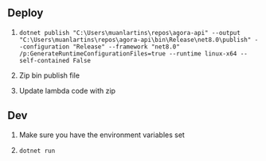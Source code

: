 ## Deploy

1. `dotnet publish "C:\Users\muanlartins\repos\agora-api" --output "C:\Users\muanlartins\repos\agora-api\bin\Release\net8.0\publish" --configuration "Release" --framework "net8.0" /p:GenerateRuntimeConfigurationFiles=true --runtime linux-x64 --self-contained False`

2. Zip bin publish file

3. Update lambda code with zip

## Dev

1. Make sure you have the environment variables set

2. `dotnet run`